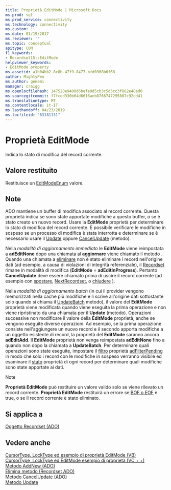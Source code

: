 ```yaml
---
title: Proprietà EditMode | Microsoft Docs
ms.prod: sql
ms.prod_service: connectivity
ms.technology: connectivity
ms.custom: ''
ms.date: 01/19/2017
ms.reviewer: ''
ms.topic: conceptual
apitype: COM
f1_keywords:
- Recordset15::EditMode
helpviewer_keywords:
- EditMode property
ms.assetid: a1b04bb2-8c8b-47f9-8477-bfd0368b6f68
author: MightyPen
ms.author: genemi
manager: craigg
ms.openlocfilehash: 147528e9400d6befe9d5cb3c5d3cc3f882e48ad0
ms.sourcegitcommit: f7fced330b64d6616aeb8766747295807c92dd41
ms.translationtype: MT
ms.contentlocale: it-IT
ms.lasthandoff: 04/23/2019
ms.locfileid: "63181131"
---
```

# <a name="editmode-property"></a>Proprietà EditMode
Indica lo stato di modifica del record corrente.  
  
## <a name="return-value"></a>Valore restituito  
 Restituisce un [EditModeEnum](../../../ado/reference/ado-api/editmodeenum.md) valore.  
  
## <a name="remarks"></a>Note  
 ADO mantiene un buffer di modifica associato al record corrente. Questa proprietà indica se sono state apportate modifiche a questo buffer, o se è stato creato un nuovo record. Usare la **EditMode** proprietà per determinare lo stato di modifica del record corrente. È possibile verificare le modifiche in sospeso se un processo di modifica è stata interrotta e determinare se è necessario usare il [Update](../../../ado/reference/ado-api/update-method.md) oppure [CancelUpdate](../../../ado/reference/ado-api/cancelupdate-method-ado.md) (metodo).  
  
 Nella *modalità di aggiornamento immediato* le **EditMode** viene reimpostata a **adEditNone** dopo una chiamata al **aggiornare** viene chiamato il metodo . Quando una chiamata a [eliminare](../../../ado/reference/ado-api/delete-method-ado-recordset.md) non è stato eliminare i record nell'origine dati (ad esempio, a causa di violazioni di integrità referenziale), il [Recordset](../../../ado/reference/ado-api/recordset-object-ado.md) rimane in modalità di modifica (**EditMode** = **adEditInProgress**). Pertanto **CancelUpdate** deve essere chiamato prima di uscire il record corrente (ad esempio con [spostare](../../../ado/reference/ado-api/move-method-ado.md), [NextRecordset](../../../ado/reference/ado-api/nextrecordset-method-ado.md), o [chiudere](../../../ado/reference/ado-api/close-method-ado.md) ).  
  
 Nella *modalità di aggiornamento batch* (in cui il provider vengono memorizzati nella cache più modifiche e li scrive all'origine dati sottostante solo quando si chiama il [UpdateBatch](../../../ado/reference/ado-api/updatebatch-method.md) metodo), il valore del **EditMode**  proprietà viene modificata quando viene eseguita la prima operazione e non viene ripristinato da una chiamata per il **Update** (metodo). Operazioni successive non modificare il valore della **EditMode** proprietà, anche se vengono eseguite diverse operazioni. Ad esempio, se la prima operazione consiste nell'aggiungere un nuovo record e il secondo apporta modifiche a un oggetto esistente di record, la proprietà del **EditMode** saranno ancora **adEditAdd**. Il **EditMode** proprietà non venga reimpostata **adEditNone** fino a quando non dopo la chiamata a **UpdateBatch**. Per determinare quali operazioni sono state eseguite, impostare il [filtro](../../../ado/reference/ado-api/filter-property.md) proprietà [adFilterPending](../../../ado/reference/ado-api/filtergroupenum.md) in modo che solo i record con le modifiche in sospeso verranno visibile ed esaminare il [stato](../../../ado/reference/ado-api/status-property-ado-recordset.md) proprietà di ogni record per determinare quali modifiche sono state apportate ai dati.  
  
> [!NOTE]
>  **Proprietà EditMode** può restituire un valore valido solo se viene rilevato un record corrente. **Proprietà EditMode** restituirà un errore se [BOF o EOF](../../../ado/reference/ado-api/bof-eof-properties-ado.md) è true, o se il record corrente è stato eliminato.  
  
## <a name="applies-to"></a>Si applica a  
 [Oggetto Recordset (ADO)](../../../ado/reference/ado-api/recordset-object-ado.md)  
  
## <a name="see-also"></a>Vedere anche  
 [CursorType, LockType ed esempio di proprietà EditMode (VB)](../../../ado/reference/ado-api/cursortype-locktype-and-editmode-properties-example-vb.md)   
 [CursorType, LockType ed EditMode esempio di proprietà (VC + +)](../../../ado/reference/ado-api/cursortype-locktype-and-editmode-properties-example-vc.md)   
 [Metodo AddNew (ADO)](../../../ado/reference/ado-api/addnew-method-ado.md)   
 [Elimina metodo (Recordset ADO)](../../../ado/reference/ado-api/delete-method-ado-recordset.md)   
 [Metodo CancelUpdate (ADO)](../../../ado/reference/ado-api/cancelupdate-method-ado.md)   
 [Metodo Update](../../../ado/reference/ado-api/update-method.md)
